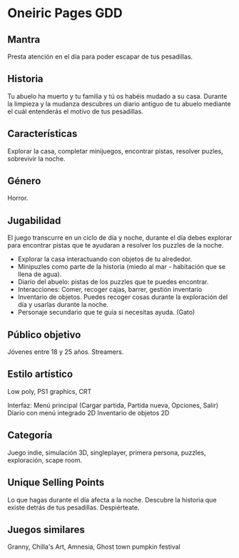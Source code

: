 # Oneiric Pages GDD

## Mantra

Presta atención en el día para poder escapar de tus pesadillas.

## Historia

Tu abuelo ha muerto y tu familia y tú os habéis mudado a su casa. Durante la limpieza y la mudanza descubres un diario antiguo de tu abuelo mediante el cuál entenderás el motivo de tus pesadillas.

## Características

Explorar la casa, completar minijuegos, encontrar pistas, resolver puzles, sobrevivir la noche.

## Género

Horror.

## Jugabilidad

El juego transcurre en un ciclo de día y noche, durante el día debes explorar para encontrar pistas que te ayudaran a resolver los puzzles de la noche.

- Explorar la casa interactuando con objetos de tu alrededor.
- Minipuzles como parte de la historia (miedo al mar - habitación que se llena de agua).
- Diario del abuelo: pistas de los puzzles que te puedes encontrar.
- Interacciones: Comer, recoger cajas, barrer, gestión inventario
- Inventario de objetos. Puedes recoger cosas durante la exploración del día y usarlas durante la noche.
- Personaje secundario que te guía si necesitas ayuda. (Gato)

## Público objetivo

Jóvenes entre 18 y 25 años.
Streamers.

## Estilo artístico

Low poly, PS1 graphics, CRT

Interfaz:
Menú principal (Cargar partida, Partida nueva, Opciones, Salir)
Diario con menú integrado 2D
Inventario de objetos 2D

## Categoría

Juego indie, simulación 3D, singleplayer, primera persona, puzzles, exploración, scape room.

## Unique Selling Points

Lo que hagas durante el día afecta a la noche.
Descubre la historia que existe detrás de tus pesadillas.
Despiérteate.

## Juegos similares

Granny, Chilla's Art, Amnesia, Ghost town pumpkin festival

